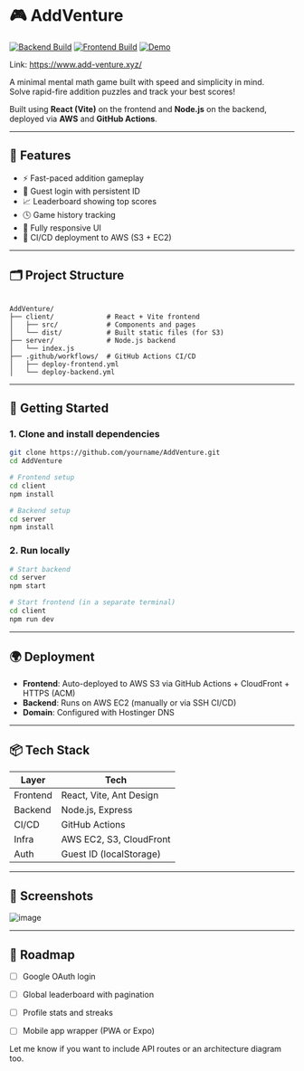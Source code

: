 # 🎮 AddVenture

[![Backend Build](https://github.com/sarthaksoni25/AddVenture/actions/workflows/deploy-backend.yml/badge.svg)](https://github.com/sarthaksoni25/AddVenture/actions/workflows/deploy-backend.yml)
[![Frontend Build](https://github.com/sarthaksoni25/AddVenture/actions/workflows/deploy-frontend.yml/badge.svg)](https://github.com/sarthaksoni25/AddVenture/actions/workflows/deploy-frontend.yml)
[![Demo](https://img.shields.io/badge/demo-online-blue?style=flat-square)](https://www.add-venture.xyz/)


Link: https://www.add-venture.xyz/

A minimal mental math game built with speed and simplicity in mind.  
Solve rapid-fire addition puzzles and track your best scores!

Built using **React (Vite)** on the frontend and **Node.js** on the backend, deployed via **AWS** and **GitHub Actions**.

---

## 🧠 Features

- ⚡ Fast-paced addition gameplay
- 👤 Guest login with persistent ID
- 📈 Leaderboard showing top scores
- 🕓 Game history tracking
- 📱 Fully responsive UI
- 🚀 CI/CD deployment to AWS (S3 + EC2)

---

## 🗂️ Project Structure

```

AddVenture/
├── client/             # React + Vite frontend
│   ├── src/            # Components and pages
│   └── dist/           # Built static files (for S3)
├── server/             # Node.js backend
│   └── index.js
├── .github/workflows/  # GitHub Actions CI/CD
│   ├── deploy-frontend.yml
│   └── deploy-backend.yml

````

---

## 🚀 Getting Started

### 1. Clone and install dependencies

```bash
git clone https://github.com/yourname/AddVenture.git
cd AddVenture

# Frontend setup
cd client
npm install

# Backend setup
cd server
npm install
````

### 2. Run locally

```bash
# Start backend
cd server
npm start

# Start frontend (in a separate terminal)
cd client
npm run dev
```

---

## 🌍 Deployment

* **Frontend**: Auto-deployed to AWS S3 via GitHub Actions + CloudFront + HTTPS (ACM)
* **Backend**: Runs on AWS EC2 (manually or via SSH CI/CD)
* **Domain**: Configured with Hostinger DNS

---

## 📦 Tech Stack

| Layer    | Tech                    |
| -------- | ----------------------- |
| Frontend | React, Vite, Ant Design |
| Backend  | Node.js, Express        |
| CI/CD    | GitHub Actions          |
| Infra    | AWS EC2, S3, CloudFront |
| Auth     | Guest ID (localStorage) |

---

## 📸 Screenshots
![image](https://github.com/user-attachments/assets/c10f4bca-f027-4c9c-a383-6660ebc0369f)


---

## 📌 Roadmap

* [ ] Google OAuth login
* [ ] Global leaderboard with pagination
* [ ] Profile stats and streaks
* [ ] Mobile app wrapper (PWA or Expo)


Let me know if you want to include API routes or an architecture diagram too.
